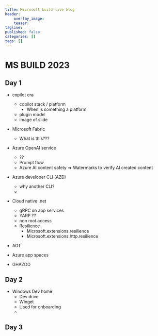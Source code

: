 ```yaml
---
title: Microsoft build live blog
header:    
    overlay_image: 
    teaser: 
tagline: 
published: false
categories: []
tags: []
---
```


# MS BUILD 2023

## Day 1
- copilot era
    - copilot stack / platform
        - When is something a platform
    - plugin model
    - image of slide


- Microsoft Fabric
    - What is this???

- Azure OpenAI service
    - ??
    - Prompt flow
    - Azure AI content safety => Watermarks to verify AI created content

- Azure developer CLI (AZD)
    - why another CLI? 
    - 

- Cloud native .net
    - gRPC on app services
    - YARP ??
    - non root access 
    - Resilience 
        - Microsoft.extensions.resilience
        - Microsoft.extensions.http.resilience
    
- AOT

- Azure app spaces

- GHAZDO

## Day 2

- Windows Dev home
    - Dev drive
    - Winget
    - Used for onboarding
    - 


## Day 3
